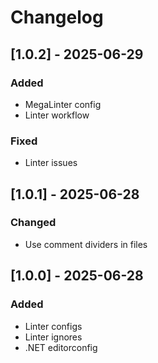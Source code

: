 # Changelog

## [1.0.2] - 2025-06-29

### Added

- MegaLinter config
- Linter workflow

### Fixed

- Linter issues

## [1.0.1] - 2025-06-28

### Changed

- Use comment dividers in files

## [1.0.0] - 2025-06-28

### Added

- Linter configs
- Linter ignores
- .NET editorconfig
